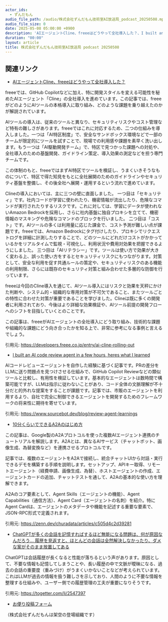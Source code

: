 ```yaml
---
actor_ids:
  - ずんだもん
audio_file_path: /audio/株式会社ずんだもん技術室AI放送局_podcast_20250508.mp3
audio_file_size: 0
date: 2025-05-08 05:00:00 +0900
description: 'AIエージェントCline、freeeはどうやって全社導入した？、I built an AI code review agent in a few hours, heres what I learned、10分くらいでできるA2Aのはじめ方、ChatGPTが多くの会話を記憶すればするほど無能になる問題は、何が原因なんだろう… 履歴を見返すと、ほとんどの会話は全然解決しなかったり、ダメな案がそのまま放置してある'
duration: "00:00"
layout: article
title: 株式会社ずんだもん技術室AI放送局 podcast 20250508
---
```


## 関連リンク


- [AIエージェントCline、freeeはどうやって全社導入した？](https://developers.freee.co.jp/entry/ai-cline-rolling-out)  


freeeでは、GitHub Copilotなどに加え、特に開発スタイルを変える可能性を秘めたAIエージェント「Cline」の全社導入を進めています。この記事では、freeeがどのようにAIツールの本格導入に取り組み、どのような課題を乗り越えたのかが解説されています。

AIツールの導入は、従来のツールと異なり、セキュリティリスクやコスト管理など特有の難しさがあります。freeeではこれに対応するため、二つの仕組みを導入しました。一つは「AI特区制度」で、安全なサンドボックス環境などで一部のチームが限定的にツールを試すことで、現場での利用感や課題を素早く洗い出します。もう一つは「AI駆動開発チーム」で、特区で見つかった課題への対処や、全社導入のための基盤開発、ガイドライン策定、導入効果の測定などを担う専門チームです。

この体制のもと、freeeではまずAI特区でツールを検証し、うまくいきそうなものについて、特区で得た知見をもとに全社展開のためのガイドラインやセキュリティ基盤を整備し、その後全社へ展開・運用するという流れで進めています。

Clineの導入においては、主に三つの壁に直面しました。
一つ目は「セキュリティ」です。社内コードが学習に使われたり、機密情報が流出したり、危険なコマンドが実行されたりするリスクです。これに対しては、学習にデータが使われないAmazon Bedrockを採用し、さらに社内基盤に独自プロキシを立てて、機密情報のマスキングや危険なコマンドのブロックを行いました。
二つ目は「コスト」です。AIツールの多くは利用量に応じた課金で、コスト予測が難しい点が課題です。freeeでは、Amazon Bedrockにタグ付けしたり、プロキシでリクエストログを詳細に計測したりすることで、どのツールにどれだけコストがかかっているかをリアルタイムで監視・可視化し、利用状況や費用対効果を把握できるようにしました。
三つ目は「AIリテラシー」です。ツールは使い方で効果が大きく変わる上、誤った使い方をするとセキュリティリスクにもつながります。対策として、安全な利用を促す共通ルールの策定や、セキュリティリスクのある機能の利用制限、さらには既存のセキュリティ対策と組み合わせた多層的な防御を行っています。

freeeは今回のCline導入を通じて、AIツール導入にはリスクと効果を天秤にかけた判断や、システム的・組織的な専用対策が不可欠であること、またツールごとの特性に合わせた対策が重要であることを学びました。Clineは既に多くの開発者に利用されており、今後はより詳細な効果検証や、AIツール前提の開発フローへのシフトを目指していくとのことです。

この記事は、freeeがAIエージェントの全社導入にどう取り組み、技術的な課題や組織的な課題にどう向き合ったかを知る上で、非常に参考になる事例と言えるでしょう。

引用元: https://developers.freee.co.jp/entry/ai-cline-rolling-out


- [I built an AI code review agent in a few hours, heres what I learned](https://www.sourcebot.dev/blog/review-agent-learnings)  


AIコードレビューエージェントを自作した経験に基づく記事です。PRの差分をLLMに送り問題点を見つけさせる仕組みで、GitHub Copilot Reviewなどの類似ツールと比較し、有用性を検証しています。基本的なエージェントは数時間で構築可能ですが、LLMは指示に従わないことがあり、コード全体の文脈理解が不十分だと的外れな提案をすることが課題です。記事では、市販のエージェントを利用するより、自社で完全に制御できるエージェントを開発するためのフレームワークの将来性に期待を寄せています。


引用元: https://www.sourcebot.dev/blog/review-agent-learnings


- [10分くらいでできるA2Aのはじめ方](https://zenn.dev/churadata/articles/c505d4c2d39281)  


この記事は、Google製のA2Aプロトコルを使った複数AIエージェント連携のチュートリアルを解説します。A2Aとは、異なるAIサービス（チャットボット、画像生成、為替変換など）を連携させるプロトコルです。

記事では、複数のエージェントをA2Aで接続し、統合チャットUIから対話・実行できるデモを構築する手順を説明します。セットアップ、APIキー取得、リモートエージェント（経費申請、画像生成、為替）、ホストエージェントの作成、エージェントカードの追加、チャットテストを通して、A2Aの基本的な使い方を理解できます。

A2Aのコア要素として、Agent Skills（エージェントの機能）、Agent Capabilities（通信方法）、Agent Card（エージェントの名刺）を紹介。特にAgent Cardは、エージェントのメタデータや機能を記述する重要な要素で、JSON-RPC形式で定義されます。


引用元: https://zenn.dev/churadata/articles/c505d4c2d39281


- [ChatGPTが多くの会話を記憶すればするほど無能になる問題は、何が原因なんだろう… 履歴を見返すと、ほとんどの会話は全然解決しなかったり、ダメな案がそのまま放置してある](https://togetter.com/li/2547397)  


ChatGPTは会話履歴が長くなると性能が落ちるという声があります。原因として、不要な情報も記憶してしまうことや、長い履歴の中で文脈が曖昧になる、過去の会話の重要度（重みづけ）がうまくいかないことなどが考えられています。これはLLMが過去の情報を扱う難しさを示しており、人間のように不要な情報を整理する仕組みや、ユーザー側での履歴管理の工夫が重要になりそうです。

引用元: https://togetter.com/li/2547397



- [お便り投稿フォーム](https://forms.gle/ffg4JTfqdiqK62qf9)

（株式会社ずんだもんは架空の登場組織です）
